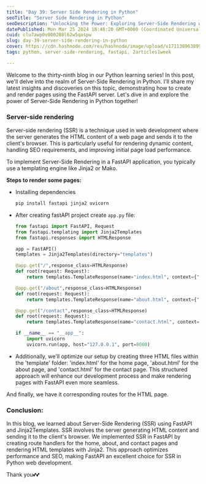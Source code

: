 ```yaml
---
title: "Day 39: Server Side Rendering in Python"
seoTitle: "Server Side Rendering in Python"
seoDescription: "Unlocking the Power: Exploring Server-Side Rendering with Python"
datePublished: Mon Mar 25 2024 18:48:20 GMT+0000 (Coordinated Universal Time)
cuid: clu7awp0v000208l62w5qaspw
slug: day-39-server-side-rendering-in-python
cover: https://cdn.hashnode.com/res/hashnode/image/upload/v1711389638998/f659e8c1-ad4e-457a-9fce-50fc5b0c27ff.png
tags: python, server-side-rendering, fastapi, 2articles1week

---
```


Welcome to the thirty-ninth blog in our Python learning series! In this post, we'll delve into the realm of Server-Side Rendering in Python. I'll share my latest insights and discoveries on this topic, demonstrating how to create and render pages using the FastAPI server. Let's dive in and explore the power of Server-Side Rendering in Python together!

### Server-side rendering

Server-side rendering (SSR) is a technique used in web development where the server generates the HTML content of a web page and sends it to the client's browser. This is particularly useful for rendering dynamic content, handling SEO requirements, and improving initial page load performance.

To implement Server-Side Rendering in a FastAPI application, you typically use a templating engine like Jinja2 or Mako.

**Steps to render some pages:**

* Installing dependencies
    
    ```python
    pip install fastapi jinja2 uvicorn
    ```
    
* After creating fastAPI project create `app.py` file:
    
    ```python
    from fastapi import FastAPI, Request
    from fastapi.templating import Jinja2Templates
    from fastapi.responses import HTMLResponse
    
    app = FastAPI()
    templates = Jinja2Templates(directory="templates")
    
    @app.get("/",response_class=HTMLResponse)   
    def root(request: Request):
        return templates.TemplateResponse(name="index.html", context={"request": request})
    
    @app.get("/about",response_class=HTMLResponse)   
    def root(request: Request):
        return templates.TemplateResponse(name="about.html", context={"request": request})
    
    @app.get("/contact",response_class=HTMLResponse)
    def root(request: Request):
        return templates.TemplateResponse(name="contact.html", context={"request": request})
    
    if __name__ == "__app__":
        import uvicorn
        uvicorn.run(app, host="127.0.0.1", port=8000)
    ```
    
* Additionally, we'll optimize our setup by creating three HTML files within the 'template' folder: 'index.html' for the home page, 'about.html' for the about page, and 'contact.html' for the contact page. This structured approach will enhance our development process and make rendering pages with FastAPI even more seamless.
    

And finally, we have it corresponding routes for the HTML page.

### Conclusion:

In this blog, we learned about Server-Side Rendering (SSR) using FastAPI and Jinja2Templates. SSR involves the server generating HTML content and sending it to the client's browser. We implemented SSR in FastAPI by creating route handlers for the home, about, and contact pages and rendering HTML templates with Jinja2. This approach optimizes performance and SEO, making FastAPI an excellent choice for SSR in Python web development.

Thank you💕💕